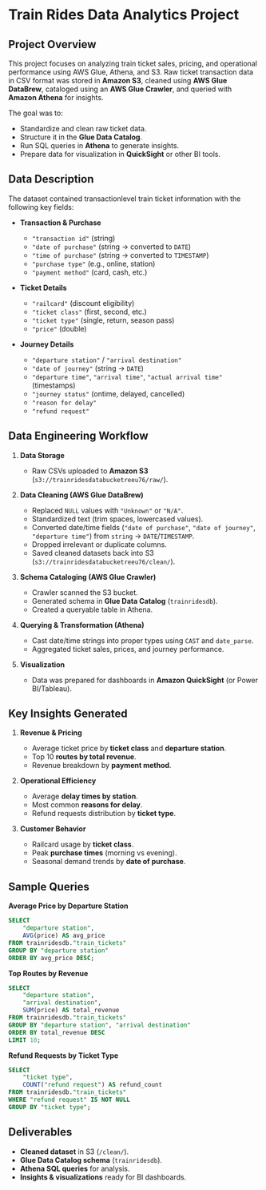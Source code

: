 # Train Rides Data Analytics Project

## Project Overview

This project focuses on analyzing train ticket sales, pricing, and operational performance using AWS Glue, Athena, and S3.
Raw ticket transaction data in CSV format was stored in **Amazon S3**, cleaned using **AWS Glue DataBrew**, cataloged using an **AWS Glue Crawler**, and queried with **Amazon Athena** for insights.

The goal was to:

* Standardize and clean raw ticket data.
* Structure it in the **Glue Data Catalog**.
* Run SQL queries in **Athena** to generate insights.
* Prepare data for visualization in **QuickSight** or other BI tools.



##  Data Description

The dataset contained transactionlevel train ticket information with the following key fields:

* **Transaction & Purchase**

  * `"transaction id"` (string)
  * `"date of purchase"` (string → converted to `DATE`)
  * `"time of purchase"` (string → converted to `TIMESTAMP`)
  * `"purchase type"` (e.g., online, station)
  * `"payment method"` (card, cash, etc.)

* **Ticket Details**

  * `"railcard"` (discount eligibility)
  * `"ticket class"` (first, second, etc.)
  * `"ticket type"` (single, return, season pass)
  * `"price"` (double)

* **Journey Details**

  * `"departure station"` / `"arrival destination"`
  * `"date of journey"` (string → `DATE`)
  * `"departure time"`, `"arrival time"`, `"actual arrival time"` (timestamps)
  * `"journey status"` (ontime, delayed, cancelled)
  * `"reason for delay"`
  * `"refund request"`



##  Data Engineering Workflow

1. **Data Storage**

   * Raw CSVs uploaded to **Amazon S3** (`s3://trainridesdatabucketreeu76/raw/`).

2. **Data Cleaning (AWS Glue DataBrew)**

   * Replaced `NULL` values with `"Unknown"` or `"N/A"`.
   * Standardized text (trim spaces, lowercased values).
   * Converted date/time fields (`"date of purchase"`, `"date of journey"`, `"departure time"`) from `string` → `DATE`/`TIMESTAMP`.
   * Dropped irrelevant or duplicate columns.
   * Saved cleaned datasets back into S3 (`s3://trainridesdatabucketreeu76/clean/`).

3. **Schema Cataloging (AWS Glue Crawler)**

   * Crawler scanned the S3 bucket.
   * Generated schema in **Glue Data Catalog** (`trainridesdb`).
   * Created a queryable table in Athena.

4. **Querying & Transformation (Athena)**

   * Cast date/time strings into proper types using `CAST` and `date_parse`.
   * Aggregated ticket sales, prices, and journey performance.

5. **Visualization**

   * Data was prepared for dashboards in **Amazon QuickSight** (or Power BI/Tableau).



##  Key Insights Generated

1. **Revenue & Pricing**

   * Average ticket price by **ticket class** and **departure station**.
   * Top 10 **routes by total revenue**.
   * Revenue breakdown by **payment method**.

2. **Operational Efficiency**

   * Average **delay times by station**.
   * Most common **reasons for delay**.
   * Refund requests distribution by **ticket type**.

3. **Customer Behavior**

   * Railcard usage by **ticket class**.
   * Peak **purchase times** (morning vs evening).
   * Seasonal demand trends by **date of purchase**.



##  Sample Queries

**Average Price by Departure Station**

```sql
SELECT
    "departure station",
    AVG(price) AS avg_price
FROM trainridesdb."train_tickets"
GROUP BY "departure station"
ORDER BY avg_price DESC;
```

**Top Routes by Revenue**

```sql
SELECT
    "departure station",
    "arrival destination",
    SUM(price) AS total_revenue
FROM trainridesdb."train_tickets"
GROUP BY "departure station", "arrival destination"
ORDER BY total_revenue DESC
LIMIT 10;
```

**Refund Requests by Ticket Type**

```sql
SELECT
    "ticket type",
    COUNT("refund request") AS refund_count
FROM trainridesdb."train_tickets"
WHERE "refund request" IS NOT NULL
GROUP BY "ticket type";
```



## Deliverables

* **Cleaned dataset** in S3 (`/clean/`).
* **Glue Data Catalog schema** (`trainridesdb`).
* **Athena SQL queries** for analysis.
* **Insights & visualizations** ready for BI dashboards.




